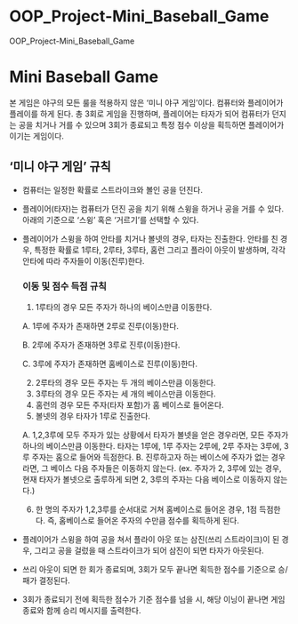 # OOP_Project-Mini_Baseball_Game
OOP_Project-Mini_Baseball_Game

# Mini Baseball Game
본 게임은 야구의 모든 룰을 적용하지 않은 ‘미니 야구 게임’이다. 컴퓨터와 플레이어가 플레이를 하게 된다. 총 3회로 게임을 진행하며, 플레이어는 타자가 되어 컴퓨터가 던지는 공을 치거나 거를 수 있으며 3회가 종료되고 특정 점수 이상을 획득하면 플레이어가 이기는 게임이다.

## ‘미니 야구 게임’ 규칙
- 컴퓨터는 일정한 확률로 스트라이크와 볼인 공을 던진다.
- 플레이어(타자)는 컴퓨터가 던진 공을 치기 위해 스윙을 하거나 공을 거를 수 있다. 아래의 기준으로 ‘스윙’ 혹은 ‘거르기’를 선택할 수 있다.
- 플레이어가 스윙을 하여 안타를 치거나 볼넷의 경우, 타자는 진출한다. 안타를 친 경우, 특정한 확률로 1루타, 2루타, 3루타, 홈런 그리고 플라이 아웃이 발생하며, 각각 안타에 따라 주자들이 이동(진루)한다.
  
  ### 이동 및 점수 득점 규칙
  1) 1루타의 경우 모든 주자가 하나의 베이스만큼 이동한다.
    
    A. 1루에 주자가 존재하면 2루로 진루(이동)한다.
    
    B. 2루에 주자가 존재하면 3루로 진루(이동)한다.
    
    C. 3루에 주자가 존재하면 홈베이스로 진루(이동)한다.
    
  2) 2루타의 경우 모든 주자는 두 개의 베이스만큼 이동한다.
  3) 3루타의 경우 모든 주자는 세 개의 베이스만큼 이동한다.
  4) 홈런의 경우 모든 주자(타자 포함)가 홈 베이스로 들어온다.
  5) 볼넷의 경우 타자가 1루로 진출한다.

    A. 1,2,3루에 모두 주자가 있는 상황에서 타자가 볼넷을 얻은 경우라면, 모든 주자가 하나의 베이스만큼 이동한다. 타자는 1루에, 1루 주자는 2루에, 2루 주자는 3루에, 3루 주자는 홈으로 들어와 득점한다.
    B. 진루하고자 하는 베이스에 주자가 없는 경우라면, 그 베이스 다음 주자들은 이동하지 않는다. (ex. 주자가 2, 3루에 있는 경우, 현재 타자가 볼넷으로 출루하게 되면 2, 3루의 주자는 다음 베이스로 이동하지 않는다.)
    
  6) 한 명의 주자가 1,2,3루를 순서대로 거쳐 홈베이스로 들어온 경우, 1점 득점한다. 즉, 홈베이스로 들어온 주자의 수만큼 점수를 획득하게 된다.

- 플레이어가 스윙을 하여 공을 쳐서 플라이 아웃 또는 삼진(쓰리 스트라이크)이 된 경우, 그리고 공을 걸렀을 때 스트라이크가 되어 삼진이 되면 타자가 아웃된다.
- 쓰리 아웃이 되면 한 회가 종료되며, 3회가 모두 끝나면 획득한 점수를 기준으로 승/패가 결정된다.
- 3회가 종료되기 전에 획득한 점수가 기준 점수를 넘을 시, 해당 이닝이 끝나면 게임 종료와 함께 승리 메시지를 출력한다.
